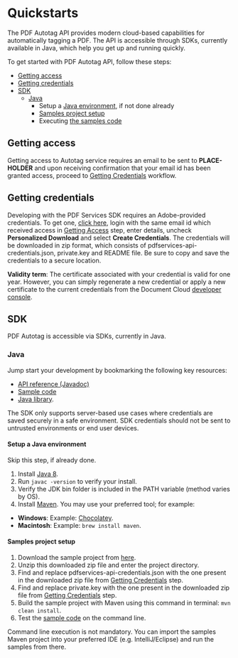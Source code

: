 
# Quickstarts
<p>

The PDF Autotag API provides modern cloud-based capabilities for automatically tagging a PDF. The API is accessible through SDKs, currently available in Java, which help you get up and running quickly. 

To get started with PDF Autotag API, follow these steps:

- [Getting access](quickstarts/#getting-access)
- [Getting credentials](quickstarts/#getting-credentials)
- [SDK](quickstarts/#sdk)
   - [Java](quickstarts/#java)
      - Setup a [Java environment](quickstarts/#setup-a-java-environment), if not done already
      - [Samples project setup](quickstarts/#samples-project-setup)
      - Executing [the samples code](howtos/autotag-api/#code-samples)

## Getting access

Getting access to Autotag service requires an email to be sent to **PLACE-HOLDER** and upon receiving confirmation that your email id has been granted access, proceed to [Getting Credentials](quickstarts/#getting-credentials) workflow.

## Getting credentials

Developing with the PDF Services SDK requires an Adobe-provided credentials. To get one, [click here](https://dc.stage.acrobat.com/dc-integration-creation-app-cdn/main.html?api=pdf-services-api), login with the same email id which received access in [Getting Access](quickstarts/#getting-access) step, enter details, uncheck **Personalized Download** and select **Create Credentials**.
The credentials will be downloaded in zip format, which consists of pdfservices-api-credentials.json, private.key and README file. Be sure to copy and save the credentials to a secure location.


**Validity term**: The certificate associated with your credential is valid for one year. However, you can simply regenerate a new credential or apply a new certificate to the current credentials from the Document Cloud [developer console](https://console.adobe.io/).

## SDK

PDF Autotag is accessible via SDKs, currently in Java.

### Java

Jump start your development by bookmarking the following key resources:

-   [API reference (Javadoc)](https://git.corp.adobe.com/pages/dc/dc-cpf-sdk-java-samples/apidocs/beta/index.html)
-   [Sample code](https://git.corp.adobe.com/dc/dc-cpf-sdk-java-samples/tree/beta)
-   [Java library](https://artifactory.corp.adobe.com/ui/native/maven-dcapi-release/com/adobe/documentservices/pdfservices-sdk/2.1.0-beta.3).

</p>

<InlineAlert slots="text"/>

The SDK only supports server-based use cases where credentials are saved securely in a safe environment. SDK credentials should not be sent to untrusted environments or end user devices.

#### Setup a Java environment

Skip this step, if already done.

1.  Install [Java 8](http://www.oracle.com/technetwork/java/javase/downloads/index.html).
2.  Run `javac -version` to verify your install.
3.  Verify the JDK bin folder is included in the PATH variable (method varies by OS).
4.  Install [Maven](https://maven.apache.org/install.html). You may use your preferred tool; for example:

-   **Windows**: Example: [Chocolatey](https://chocolatey.org/packages/maven).
-   **Macintosh**: Example: `brew install maven`.

#### Samples project setup

1. Download the sample project from [here](https://git.corp.adobe.com/dc/dc-cpf-sdk-java-samples/archive/beta.zip).
2. Unzip this downloaded zip file and enter the project directory.
3. Find and replace pdfservices-api-credentials.json with the one present in the downloaded zip file from [Getting Credentials](quickstarts/#getting-credentials) step.
4. Find and replace private.key with the one present in the downloaded zip file from [Getting Credentials](quickstarts/#getting-credentials) step.
5. Build the sample project with Maven using this command in terminal: `mvn clean install`.
6. Test the [sample code](howtos/autotag-api/#code-samples) on the command line.

<InlineAlert slots="text" />

Command line execution is not mandatory. You can import the samples Maven project into your preferred IDE (e.g. IntelliJ/Eclipse) and run the samples from there.

